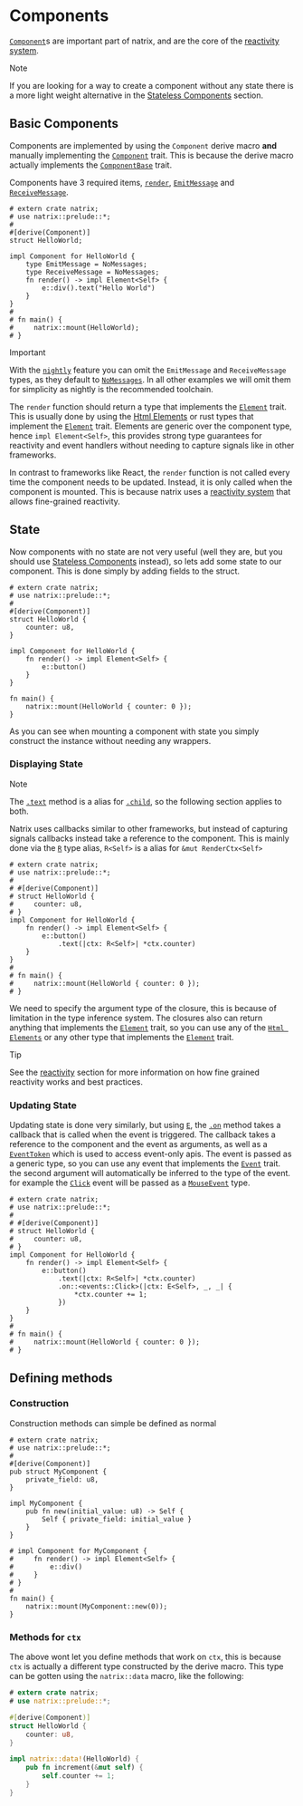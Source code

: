 # Components

[`Component`](component::Component)s are important part of natrix, and are the core of the [reactivity system](reactivity.md).

> [!NOTE]
> If you are looking for a way to create a component without any state there is a more light weight alternative in the [Stateless Components](stateless-components.md) section.

## Basic Components

Components are implemented by using the `Component` derive macro **and** manually implementing the [`Component`](component::Component) trait. This is because the derive macro actually implements the [`ComponentBase`](component::ComponentBase) trait.

Components have 3 required items, [`render`](component::Component::render), [`EmitMessage`](component::Component::EmitMessage) and [`ReceiveMessage`](component::Component::ReceiveMessage).

```rust,no_run
# extern crate natrix;
# use natrix::prelude::*;
#
#[derive(Component)]
struct HelloWorld;

impl Component for HelloWorld {
    type EmitMessage = NoMessages;
    type ReceiveMessage = NoMessages;
    fn render() -> impl Element<Self> {
        e::div().text("Hello World")
    }
}
#
# fn main() {
#     natrix::mount(HelloWorld);
# }
```

> [!IMPORTANT]
> With the [`nightly`](features.md#nightly) feature you can omit the `EmitMessage` and `ReceiveMessage` types, as they default to [`NoMessages`](component::NoMessages). In all other examples we will omit them for simplicity as nightly is the recommended toolchain.

The `render` function should return a type that implements the [`Element`](element::Element) trait. This is usually done by using the [Html Elements](html.md) or rust types that implement the [`Element`](element::Element) trait. Elements are generic over the component type, hence `impl Element<Self>`, this provides strong type guarantees for reactivity and event handlers without needing to capture signals like in other frameworks.

In contrast to frameworks like React, the `render` function is not called every time the component needs to be updated. Instead, it is only called when the component is mounted. This is because natrix uses a [reactivity system](reactivity.md) that allows fine-grained reactivity.

## State

Now components with no state are not very useful (well they are, but you should use [Stateless Components](stateless-components.md) instead), so lets add some state to our component. This is done simply by adding fields to the struct.

```rust,no_run
# extern crate natrix;
# use natrix::prelude::*;
#
#[derive(Component)]
struct HelloWorld {
    counter: u8,
}

impl Component for HelloWorld {
    fn render() -> impl Element<Self> {
        e::button()
    }
}

fn main() {
    natrix::mount(HelloWorld { counter: 0 });
}
```

As you can see when mounting a component with state you simply construct the instance without needing any wrappers.

### Displaying State

> [!NOTE]
> The [`.text`](html_elements::HtmlElement::text) method is a alias for [`.child`](html_elements::HtmlElement::child), so the following section applies to both.

Natrix uses callbacks similar to other frameworks, but instead of capturing signals callbacks instead take a reference to the component. This is mainly done via the [`R`](state::R) type alias, `R<Self>` is a alias for `&mut RenderCtx<Self>`

```rust,no_run
# extern crate natrix;
# use natrix::prelude::*;
#
# #[derive(Component)]
# struct HelloWorld {
#     counter: u8,
# }
impl Component for HelloWorld {
    fn render() -> impl Element<Self> {
        e::button()
            .text(|ctx: R<Self>| *ctx.counter)
    }
}
#
# fn main() {
#     natrix::mount(HelloWorld { counter: 0 });
# }
```

We need to specify the argument type of the closure, this is because of limitation in the type inference system. The closures also can return anything that implements the [`Element`](element::Element) trait, so you can use any of the [`Html Elements`](html.md) or any other type that implements the [`Element`](element::Element) trait.

> [!TIP]
> See the [reactivity](reactivity.md) section for more information on how fine grained reactivity works and best practices.

### Updating State

Updating state is done very similarly, but using [`E`](state::E), the [`.on`](html_elements::HtmlElement::on) method takes a callback that is called when the event is triggered. The callback takes a reference to the component and the event as arguments, as well as a [`EventToken`](state::EventToken) which is used to access event-only apis. The event is passed as a generic type, so you can use any event that implements the [`Event`](events::Event) trait. the second argument will automatically be inferred to the type of the event. for example the [`Click`](events::Click) event will be passed as a [`MouseEvent`](web_sys::MouseEvent) type.

```rust,no_run
# extern crate natrix;
# use natrix::prelude::*;
#
# #[derive(Component)]
# struct HelloWorld {
#     counter: u8,
# }
impl Component for HelloWorld {
    fn render() -> impl Element<Self> {
        e::button()
            .text(|ctx: R<Self>| *ctx.counter)
            .on::<events::Click>(|ctx: E<Self>, _, _| {
                *ctx.counter += 1;
            })
    }
}
#
# fn main() {
#     natrix::mount(HelloWorld { counter: 0 });
# }
```

## Defining methods

### Construction

Construction methods can simple be defined as normal

```rust,no_run
# extern crate natrix;
# use natrix::prelude::*;
#
#[derive(Component)]
pub struct MyComponent {
    private_field: u8,
}

impl MyComponent {
    pub fn new(initial_value: u8) -> Self {
        Self { private_field: initial_value }
    }
}

# impl Component for MyComponent {
#     fn render() -> impl Element<Self> {
#         e::div()
#     }
# }
#
fn main() {
    natrix::mount(MyComponent::new(0));
}
```

### Methods for `ctx`

The above wont let you define methods that work on `ctx`, this is because `ctx` is actually a different type constructed by the derive macro.
This type can be gotten using the `natrix::data` macro, like the following:
```rust
# extern crate natrix;
# use natrix::prelude::*;

#[derive(Component)]
struct HelloWorld {
    counter: u8,
}

impl natrix::data!(HelloWorld) {
    pub fn increment(&mut self) {
        self.counter += 1;
    }
}
```
